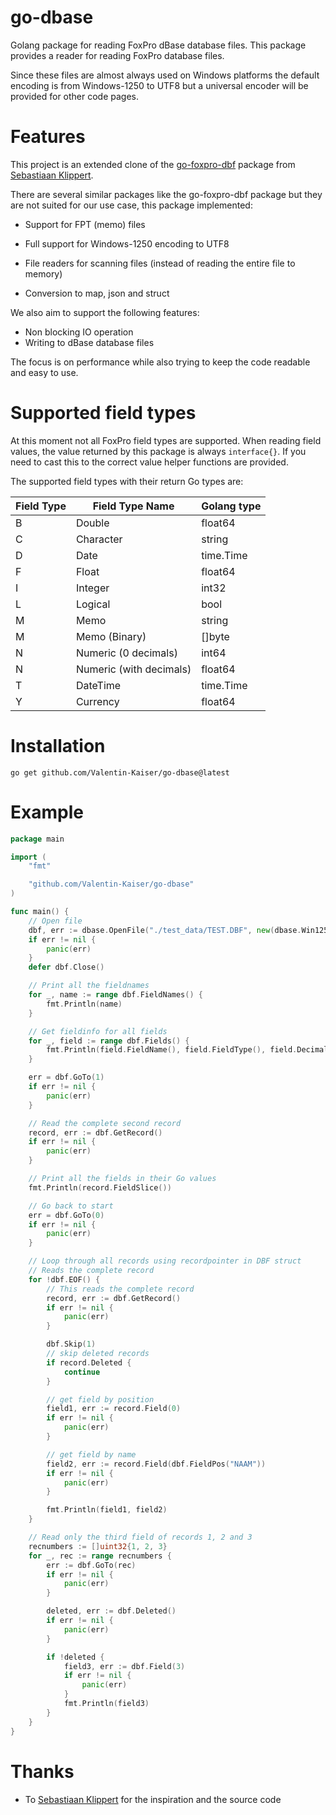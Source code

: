 # go-dbase

Golang package for reading FoxPro dBase database files.
This package provides a reader for reading FoxPro database files.

Since these files are almost always used on Windows platforms the default encoding is from Windows-1250 to UTF8 but a universal encoder will be provided for other code pages.
# Features 

This project is an extended clone of the [go-foxpro-dbf](https://github.com/SebastiaanKlippert/go-foxpro-dbf) package from [Sebastiaan Klippert](https://github.com/SebastiaanKlippert).

There are several similar packages like the go-foxpro-dbf package but they are not suited for our use case, this package implemented:

* Support for FPT (memo) files
* Full support for Windows-1250 encoding to UTF8
* File readers for scanning files (instead of reading the entire file to memory)

* Conversion to map, json and struct

We also aim to support the following features:

* Non blocking IO operation
* Writing to dBase database files

The focus is on performance while also trying to keep the code readable and easy to use.

# Supported field types

At this moment not all FoxPro field types are supported.
When reading field values, the value returned by this package is always `interface{}`. 
If you need to cast this to the correct value helper functions are provided.

The supported field types with their return Go types are: 

| Field Type | Field Type Name | Golang type |
|------------|-----------------|-------------|
| B | Double | float64 |
| C | Character | string |
| D | Date | time.Time |
| F | Float | float64 |
| I | Integer | int32 |
| L | Logical | bool |
| M | Memo  | string |
| M | Memo (Binary) | []byte |
| N | Numeric (0 decimals) | int64 |
| N | Numeric (with decimals) | float64 |
| T | DateTime | time.Time |
| Y | Currency | float64 |

# Installation
``` 
go get github.com/Valentin-Kaiser/go-dbase@latest
```

# Example

```go
package main

import (
	"fmt"

	"github.com/Valentin-Kaiser/go-dbase"
)

func main() {
	// Open file
	dbf, err := dbase.OpenFile("./test_data/TEST.DBF", new(dbase.Win1250Decoder))
	if err != nil {
		panic(err)
	}
	defer dbf.Close()

	// Print all the fieldnames
	for _, name := range dbf.FieldNames() {
		fmt.Println(name)
	}

	// Get fieldinfo for all fields
	for _, field := range dbf.Fields() {
		fmt.Println(field.FieldName(), field.FieldType(), field.Decimals /*etc*/)
	}

	err = dbf.GoTo(1)
	if err != nil {
		panic(err)
	}

	// Read the complete second record
	record, err := dbf.GetRecord()
	if err != nil {
		panic(err)
	}

	// Print all the fields in their Go values
	fmt.Println(record.FieldSlice())

	// Go back to start
	err = dbf.GoTo(0)
	if err != nil {
		panic(err)
	}

	// Loop through all records using recordpointer in DBF struct
	// Reads the complete record
	for !dbf.EOF() {
		// This reads the complete record
		record, err := dbf.GetRecord()
		if err != nil {
			panic(err)
		}

		dbf.Skip(1)
		// skip deleted records
		if record.Deleted {
			continue
		}

		// get field by position
		field1, err := record.Field(0)
		if err != nil {
			panic(err)
		}

		// get field by name
		field2, err := record.Field(dbf.FieldPos("NAAM"))
		if err != nil {
			panic(err)
		}

		fmt.Println(field1, field2)
	}

	// Read only the third field of records 1, 2 and 3
	recnumbers := []uint32{1, 2, 3}
	for _, rec := range recnumbers {
		err := dbf.GoTo(rec)
		if err != nil {
			panic(err)
		}

		deleted, err := dbf.Deleted()
		if err != nil {
			panic(err)
		}

		if !deleted {
			field3, err := dbf.Field(3)
			if err != nil {
				panic(err)
			}
			fmt.Println(field3)
		}
	}
}
```

# Thanks

* To [Sebastiaan Klippert](https://github.com/SebastiaanKlippert) for the inspiration and the source code